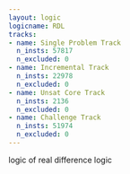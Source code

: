 ```yaml
---
layout: logic
logicname: RDL
tracks:
- name: Single Problem Track
  n_insts: 57817
  n_excluded: 0
- name: Incremental Track
  n_insts: 22978
  n_excluded: 0
- name: Unsat Core Track
  n_insts: 2136
  n_excluded: 0
- name: Challenge Track
  n_insts: 51974
  n_excluded: 0
---
```

logic of real difference logic